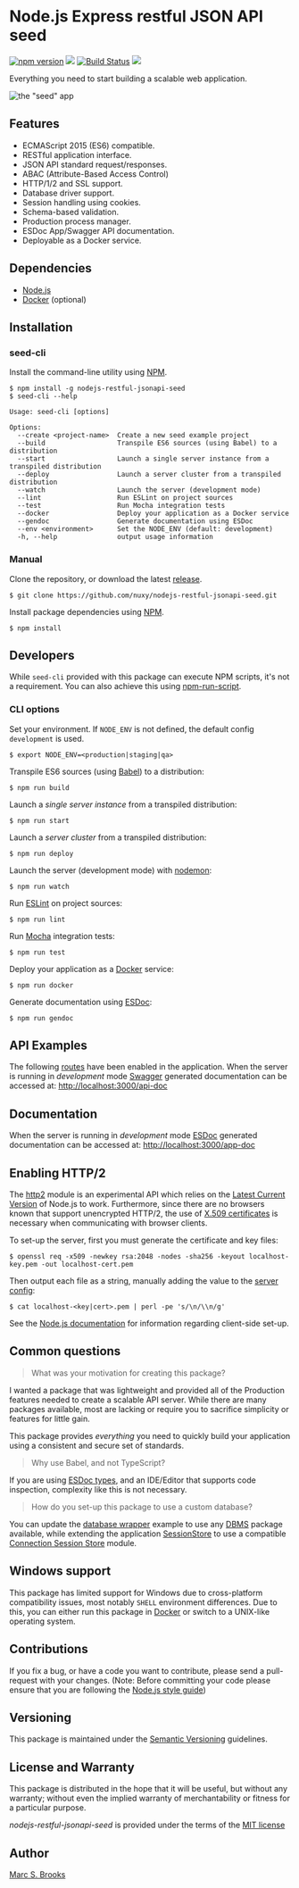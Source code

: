# Node.js Express restful JSON API seed

[![npm version](https://badge.fury.io/js/nodejs-restful-jsonapi-seed.svg)](https://badge.fury.io/js/nodejs-restful-jsonapi-seed) [![](https://img.shields.io/npm/dw/localeval.svg)](https://www.npmjs.com/package/nodejs-restful-jsonapi-seed) [![Build Status](https://travis-ci.org/nuxy/nodejs-restful-jsonapi-seed.svg?branch=master)](https://travis-ci.org/nuxy/nodejs-restful-jsonapi-seed) [![](https://img.shields.io/david/nuxy/nodejs-restful-jsonapi-seed.svg)](https://www.npmjs.com/package/nodejs-restful-jsonapi-seed?activeTab=dependencies)

Everything you need to start building a scalable web application.

![the "seed" app](https://raw.githubusercontent.com/nuxy/nodejs-restful-jsonapi-seed/master/package.png)

## Features

- ECMAScript 2015 (ES6) compatible.
- RESTful application interface.
- JSON API standard request/responses.
- ABAC (Attribute-Based Access Control)
- HTTP/1/2 and SSL support.
- Database driver support.
- Session handling using cookies.
- Schema-based validation.
- Production process manager.
- ESDoc App/Swagger API documentation.
- Deployable as a Docker service.

## Dependencies

- [Node.js](https://nodejs.org)
- [Docker](https://docker.com) (optional)

## Installation

### seed-cli

Install the command-line utility using [NPM](https://npmjs.com).

    $ npm install -g nodejs-restful-jsonapi-seed
    $ seed-cli --help

    Usage: seed-cli [options]

    Options:
      --create <project-name>  Create a new seed example project
      --build                  Transpile ES6 sources (using Babel) to a distribution
      --start                  Launch a single server instance from a transpiled distribution
      --deploy                 Launch a server cluster from a transpiled distribution
      --watch                  Launch the server (development mode)
      --lint                   Run ESLint on project sources
      --test                   Run Mocha integration tests
      --docker                 Deploy your application as a Docker service
      --gendoc                 Generate documentation using ESDoc
      --env <environment>      Set the NODE_ENV (default: development)
      -h, --help               output usage information

### Manual

Clone the repository, or download the latest [release](https://github.com/nuxy/nodejs-restful-jsonapi-seed/releases).

    $ git clone https://github.com/nuxy/nodejs-restful-jsonapi-seed.git

Install package dependencies using [NPM](https://npmjs.com).

    $ npm install

## Developers

While `seed-cli` provided with this package can execute NPM scripts, it's not a requirement. You can also achieve this using [npm-run-script](https://docs.npmjs.com/cli/run-script).

### CLI options

Set your environment. If `NODE_ENV` is not defined, the default config `development` is used.

    $ export NODE_ENV=<production|staging|qa>

Transpile ES6 sources (using [Babel](https://babeljs.io)) to a distribution:

    $ npm run build

Launch a _single server instance_ from a transpiled distribution:

    $ npm run start

Launch a _server cluster_ from a transpiled distribution:

    $ npm run deploy

Launch the server (development mode) with [nodemon](https://nodemon.io):

    $ npm run watch

Run [ESLint](https://eslint.org/) on project sources:

    $ npm run lint

Run [Mocha](https://mochajs.org) integration tests:

    $ npm run test

Deploy your application as a [Docker](https://docker.com) service:

    $ npm run docker

Generate documentation using [ESDoc](https://esdoc.org):

    $ npm run gendoc

## API Examples

The following [routes](src/routes/examples) have been enabled in the application.  When the server is running in _development_ mode [Swagger](https://swagger.io) generated documentation can be accessed at: [http://localhost:3000/api-doc](http://localhost:3000/api-doc)

## Documentation

When the server is running in _development_ mode [ESDoc](https://esdoc.org) generated documentation can be accessed at: [http://localhost:3000/app-doc](http://localhost:3000/app-doc)

## Enabling HTTP/2

The [http2](https://nodejs.org/api/http2.html) module is an experimental API which relies on the [Latest Current Version](https://nodejs.org/en/download/current) of Node.js to work.  Furthermore, since there are no browsers known that support unencrypted HTTP/2, the use of [X.509 certificates](https://en.wikipedia.org/wiki/X.509) is necessary when communicating with browser clients.

To set-up the server, first you must generate the certificate and key files:

    $ openssl req -x509 -newkey rsa:2048 -nodes -sha256 -keyout localhost-key.pem -out localhost-cert.pem

Then output each file as a string, manually adding the value to the [server config](https://github.com/nuxy/nodejs-restful-jsonapi-seed/blob/master/config/default.json#L36):

    $ cat localhost-<key|cert>.pem | perl -pe 's/\n/\\n/g'

See the [Node.js documentation](https://nodejs.org/api/http2.html#http2_client_side_example) for information regarding client-side set-up.

## Common questions

> What was your motivation for creating this package?

I wanted a package that was lightweight and provided all of the Production features needed to create a scalable API server.  While there are many packages available, most are lacking or require you to sacrifice simplicity or features for little gain.

This package provides _everything_ you need to quickly build your application using a consistent and secure set of standards.

> Why use Babel, and not TypeScript?

If you are using [ESDoc types](https://esdoc.org/manual/tags.html), and an IDE/Editor that supports code inspection, complexity like this is not necessary.

> How do you set-up this package to use a custom database?

You can update the [database wrapper](https://github.com/nuxy/nodejs-restful-jsonapi-seed/blob/master/src/lib/Database.js) example to use any [DBMS](https://www.npmjs.com/search?q=dbms) package available, while  extending the application [SessionStore](https://github.com/nuxy/nodejs-restful-jsonapi-seed/blob/master/src/lib/SessionStore.js) to use a compatible [Connection Session Store](https://github.com/expressjs/session#compatible-session-stores) module.

## Windows support

This package has limited support for Windows due to cross-platform compatibility issues, most notably `SHELL` environment differences. Due to this, you can either run this package in [Docker](https://docker.com) or switch to a UNIX-like operating system.

## Contributions

If you fix a bug, or have a code you want to contribute, please send a pull-request with your changes. (Note: Before committing your code please ensure that you are following the [Node.js style guide](https://github.com/felixge/node-style-guide))

## Versioning

This package is maintained under the [Semantic Versioning](https://semver.org) guidelines.

## License and Warranty

This package is distributed in the hope that it will be useful, but without any warranty; without even the implied warranty of merchantability or fitness for a particular purpose.

_nodejs-restful-jsonapi-seed_ is provided under the terms of the [MIT license](http://www.opensource.org/licenses/mit-license.php)

## Author

[Marc S. Brooks](https://github.com/nuxy)
